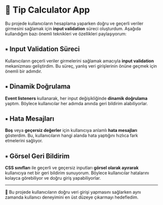 # 🧮 Tip Calculator App

Bu projede kullanıcıların hesaplama yaparken doğru ve geçerli veriler girmesini sağlamak için **input validation** süreci oluşturdum. Aşağıda kullandığım bazı önemli teknikleri ve özellikleri paylaşıyorum:

## ▪️ Input Validation Süreci
Kullanıcıların geçerli veriler girmelerini sağlamak amacıyla **input validation** mekanizması geliştirdim. Bu süreç, yanlış veri girişlerinin önüne geçmek için önemli bir adımdır.

## ▪️ Dinamik Doğrulama
**Event listeners** kullanarak, her input değişikliğinde **dinamik doğrulama** yaptım. Böylece kullanıcılar her adımda anında geri bildirim alabiliyorlar.

## ▪️ Hata Mesajları
**Boş** veya **geçersiz değerler** için kullanıcıya anlamlı **hata mesajları** gösterdim. Bu, kullanıcıların hangi alanda hata yaptığını hızlıca fark etmelerini sağlıyor.

## ▪️ Görsel Geri Bildirim
**CSS sınıfları** ile geçerli ve geçersiz inputları **görsel olarak ayırarak** kullanıcıya net bir geri bildirim sunuyorum. Böylece kullanıcılar hatalarını kolayca görebiliyor ve doğru giriş yapabiliyorlar.

---

🚀 Bu projede kullanıcıların doğru veri girişi yapmasını sağlarken aynı zamanda kullanıcı deneyimini en üst düzeye çıkarmayı hedefledim.
